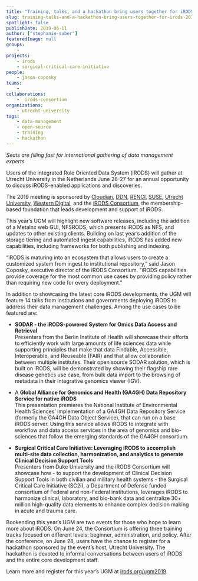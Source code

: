 ```yaml
---
title: "Training, talks, and a hackathon bring users together for iRODS 2019 User Group Meeting"
slug: training-talks-and-a-hackathon-bring-users-together-for-irods-2019-user-group-meeting
spotlight: false
publishDate: 2019-06-11
author: ["stephanie-suber"]
featuredImage: null
groups:
    -
projects:
    - irods
    - surgical-critical-care-initiative
people:
    - jason-coposky
teams: 
    - 
collaborations:
    -  irods-consortium
organizations:
    - utrecht-university
tags:
    - data-management
    - open-source
    - training
    - hackathon
---
```


_Seats are filling fast for international gathering of data management experts_

Users of the integrated Rule Oriented Data System (iRODS) will gather at Utrecht University in the Netherlands June 26-27 for an annual opportunity to discuss iRODS-enabled applications and discoveries.

The 2019 meeting is sponsored by [Cloudian](http://cloudian.com/), [DDN](http://www.ddn.com/), [RENCI](https://www.renci.org/), [SUSE](http://www.suse.com/), [Utrecht University](http://www.uu.nl/en), [Western Digital](https://www.westerndigital.com/), and the [iRODS Consortium](http://www.irods.org/), the membership-based foundation that leads development and support of iRODS.

This year’s UGM will highlight new software releases, including the addition of a Metalnx web GUI, NFSRODS, which presents iRODS as NFS, and updates to other existing clients. Building on last year’s addition of the storage tiering and automated ingest capabilities, iRODS has added new capabilities, including frameworks for both publishing and indexing.

“iRODS is maturing into an ecosystem that allows users to create a customized system from ingest to institutional repository,” said Jason Coposky, executive director of the iRODS Consortium. "iRODS capabilities provide coverage for the most common use cases by providing policy rather than requiring new code for every deployment."

In addition to showcasing the latest core iRODS developments, the UGM will feature 14 talks from institutions and governments deploying iRODS to address their data management challenges. Among the use cases to be featured are:

*   **SODAR - the iRODS-powered System for Omics Data Access and Retrieval**  
    Presenters from the Berlin Institute of Health will showcase their efforts to efficiently work with large amounts of life sciences data while supporting principles that make that data Findable, Accessible, Interoperable, and Reuseable (FAIR) and that allow collaboration between multiple institutes. Their open source SODAR solution, which is built on iRODS, will be demonstrated by showing their flagship rare disease genetics use case, from bulk data import to the browsing of metadata in their integrative genomics viewer (IGV).
*   A **Global Alliance for Genomics and Health (GA4GH) Data Repository Service for native iRODS**  
    This presentation premieres the National Institute of Environmental Health Sciences’ implementation of a GA4GH Data Repository Service (formerly the GA4GH Data Object Service), that can run on a base iRODS server. Using this service allows iRODS to integrate with workflow and data access services in the area of genomics and bio-sciences that follow the emerging standards of the GA4GH consortium.

*   **Surgical Critical Care Initiative: Leveraging iRODS to accomplish multi-site data collection, harmonization, and analytics to generate Clinical Decision Support Tools**  
    Presenters from Duke University and the iRODS Consortium will showcase how - to support the development of Clinical Decision Support Tools in both civilian and military health systems - the Surgical Critical Care Initiative (SC2i), a Department of Defense funded consortium of Federal and non-Federal institutions, leverages iRODS to harmonize clinical, laboratory, and bio-bank data and centralize 30+ million high-quality data elements to enhance complex decision making in acute and trauma care.

Bookending this year’s UGM are two events for those who hope to learn more about iRODS. On June 24, the Consortium is offering three training tracks focused on different levels: beginner, administration, and policy. After the conference, on June 28, users have the chance to register for a hackathon sponsored by the event’s host, Utrecht University. The hackathon is devoted to informal conversations between users of iRODS and the entire core development staff.

Learn more and register for this year’s UGM at [irods.org/ugm2019](http://irods.org/ugm2019).